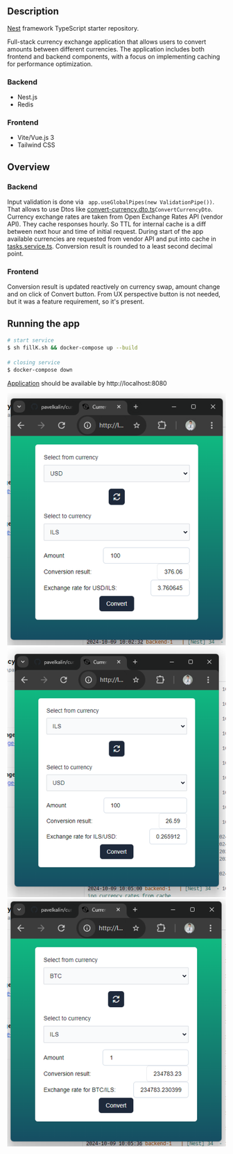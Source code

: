 ## Description

[Nest](https://github.com/nestjs/nest) framework TypeScript starter repository.

Full-stack currency exchange application that allows users to convert amounts between
different currencies. The application includes both frontend and backend components, with a
focus on implementing caching for performance optimization.

### Backend

* Nest.js
* Redis

### Frontend

* Vite/Vue.js 3
* Tailwind CSS

## Overview

### Backend

Input validation is done via ``` app.useGlobalPipes(new ValidationPipe())```. 
That allows to use Dtos like [convert-currency.dto.ts](src%2Fapp%2Fapi%2Fdto%2Fconvert-currency.dto.ts)```ConvertCurrencyDto```.
Currency exchange rates are taken from Open Exchange Rates API (vendor API). They cache responses hourly. 
So TTL for internal cache is a diff between next hour and time of initial request.
During start of the app available currencies are requested from vendor API and put into cache in
[tasks.service.ts](src%2Fapp%2Fcron-jobs%2Ftasks.service.ts).
Conversion result is rounded to a least second decimal point. 

### Frontend

Conversion result is updated reactively on currency swap, amount change and on click of Convert button.
From UX perspective button is not needed, but it was a feature requirement, so it's present.


## Running the app

```bash
# start service
$ sh fillK.sh && docker-compose up --build

# closing service
$ docker-compose down
```
[Application](http://localhost:8080) should be available by http://localhost:8080

![img.png](img.png)
![img_1.png](img_1.png)
![img_2.png](img_2.png)